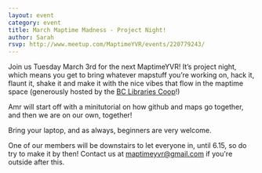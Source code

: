 ```yaml
---
layout: event
category: event
title: March Maptime Madness - Project Night!
author: Sarah
rsvp: http://www.meetup.com/MaptimeYVR/events/220779243/ 
--- 
```

Join us Tuesday March 3rd for the next MaptimeYVR! It’s project night, which means you get to bring whatever mapstuff you’re working on, hack it, flaunt it, shake it and make it with the nice vibes that flow in the maptime space (generously hosted by the [BC Libraries Coop](https://www.bc.libraries.coop)!)

Amr will start off with a minitutorial on how github and maps go together, and then we are on our own, together!

Bring your laptop, and as always, beginners are very welcome.

One of our members will be downstairs to let everyone in, until 6.15, so do try to make it by then! Contact us at maptimeyvr@gmail.com if you're outside after this.